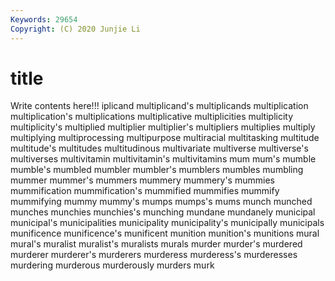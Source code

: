 ```yaml
---
Keywords: 29654
Copyright: (C) 2020 Junjie Li
---
```


# title

Write contents here!!!
iplicand
multiplicand's 
multiplicands 
multiplication 
multiplication's 
multiplications 
multiplicative 
multiplicities 
multiplicity 
multiplicity's 
multiplied
multiplier 
multiplier's 
multipliers 
multiplies 
multiply 
multiplying 
multiprocessing 
multipurpose 
multiracial 
multitasking
multitude 
multitude's 
multitudes 
multitudinous 
multivariate 
multiverse 
multiverse's 
multiverses 
multivitamin 
multivitamin's
multivitamins 
mum 
mum's 
mumble 
mumble's 
mumbled 
mumbler 
mumbler's 
mumblers 
mumbles
mumbling 
mummer 
mummer's 
mummers 
mummery 
mummery's 
mummies 
mummification 
mummification's 
mummified
mummifies 
mummify 
mummifying 
mummy 
mummy's 
mumps 
mumps's 
mums 
munch 
munched
munches 
munchies 
munchies's 
munching 
mundane 
mundanely 
municipal 
municipal's 
municipalities 
municipality
municipality's 
municipally 
municipals 
munificence 
munificence's 
munificent 
munition 
munition's 
munitions 
mural
mural's 
muralist 
muralist's 
muralists 
murals 
murder 
murder's 
murdered 
murderer 
murderer's
murderers 
murderess 
murderess's 
murderesses 
murdering 
murderous 
murderously 
murders 
murk 
